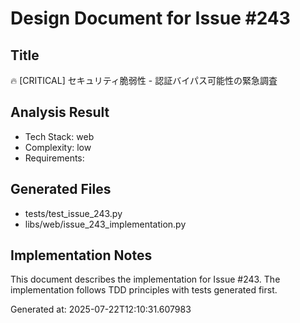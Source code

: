 # Design Document for Issue #243

## Title
🔥 [CRITICAL] セキュリティ脆弱性 - 認証バイパス可能性の緊急調査

## Analysis Result
- Tech Stack: web
- Complexity: low
- Requirements: 

## Generated Files
- tests/test_issue_243.py
- libs/web/issue_243_implementation.py

## Implementation Notes
This document describes the implementation for Issue #243.
The implementation follows TDD principles with tests generated first.

Generated at: 2025-07-22T12:10:31.607983
